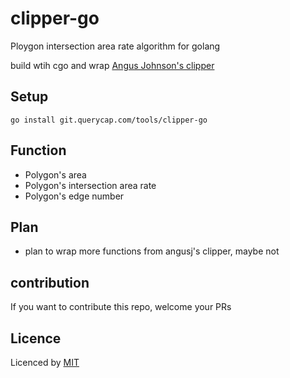 # clipper-go

Ploygon intersection area rate algorithm for golang

build wtih cgo and wrap [Angus Johnson's clipper](http://www.angusj.com/delphi/clipper.php)

## Setup

```
go install git.querycap.com/tools/clipper-go
```

## Function

- Polygon's area
- Polygon's intersection area rate
- Polygon's edge number

## Plan

- plan to wrap more functions from angusj's clipper, maybe not

## contribution 

If you want to contribute this repo, welcome your PRs

## Licence

Licenced by [MIT](https://github.com/Ice-Hazymoon/MikuTools/blob/master/LICENSE)